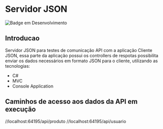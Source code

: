 # Servidor JSON

![Badge em Desenvolvimento](https://img.shields.io/static/v1?label=STATUS&message=FINALIZADO&color=GREEN&style=for-the-badge)

## Introducao

Servidor JSON para testes de comunicação API com a aplicação Cliente JSON, essa parte da aplicação possui os controllers de respotas
possibilita enviar os dados necessários em formato JSON para o cliente, utilizando as tecnologias:

* C#
* MVC
* Console Application

## Caminhos de acesso aos dados da API em execução
//localhost:64195/api/produto
//localhost:64195/api/usuario